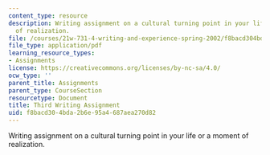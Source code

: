 ```yaml
---
content_type: resource
description: Writing assignment on a cultural turning point in your life or a moment
  of realization.
file: /courses/21w-731-4-writing-and-experience-spring-2002/f8bacd304bda2b6e95a4687aea270d82_assignment3.pdf
file_type: application/pdf
learning_resource_types:
- Assignments
license: https://creativecommons.org/licenses/by-nc-sa/4.0/
ocw_type: ''
parent_title: Assignments
parent_type: CourseSection
resourcetype: Document
title: Third Writing Assignment
uid: f8bacd30-4bda-2b6e-95a4-687aea270d82
---
```

Writing assignment on a cultural turning point in your life or a moment of realization.